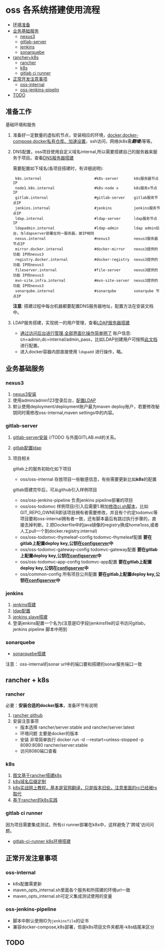 # oss 各系统搭建使用流程

<!-- vim-markdown-toc GFM -->
* [环境准备](#准备工作)
* [业务基础服务](#业务基础服务)
  * [nexus3](#nexus3)
  * [gitlab-server](#gitlab-server)
  * [jenkins](#jenkins)
  * [sonarquebe](#sonarquebe)
* [rancher+k8s](#验证测试)
  * [rancher](#rancher)
  * [k8s](#k8s)
  * [gitlab ci runner](#gitlab_ci_runner)
* [正常开发注意事项](#正常开发注意事项)
  * [oss-internal](#oss-internal)
  * [oss-jenkins-pipelin](#oss-jenkins-pipelin)
* [TODO](#TODO)

<!-- vim-markdown-toc -->
 
 
 
## 准备工作

基础环境和服务
  
1. 准备好一定数量的虚拟机节点，安装相应的环境，[docker,docker-compose,docker私有仓库、加速设置](BASIC_ENV.md)，ssh访问，网络(k8s需***翻墙***)等等。

2. DNS配置，oss项目使用自定义域名internal,所以需要搭建自己的服务器来服务于项目。查看[DNS服务器搭建](DNS_SERVER.md)
   
    需要配置如下域名(各项目搭建时，有详细说明):

        k8s.internal                        #k8s-server       k8s服务器节点IP  
        node1.k8s.internal                  #k8s-node x       k8s服务x节点IP  
        gitlab.internal                     #gitlab-server    gitlab服务节点IP
        jenkins.internal                    #jenkins          jenkins服务节点IP
        ldap.internal                       #ldap-server      ldap服务节点IP
        ldapadmin.internal                  #ldap-admin       ldap admin后台，与ldapserver部署在同一服务器，故IP相同 
        nexus.internal                      #nexus3           nexus3服务器节点IP
        mirror.docker.internal              #docker-mirror    nexus3提供的功能 IP同nexus3
        registry.docker.internal            #docker-registry  nexus3提供的功能 IP同nexus3
        fileserver.internal                 #file-server      nexus3提供的功能 IP同nexus3
        mvn-site.infra.internal             #mvn-site-server  nexus3提供的功能 IP同nexus3
        sonarqube.internal                  #sonarqube        sonarqube 节点IP

    **注意**: 搭建过程中每台机器都要配置DNS服务器地址，配置方法在安装文档中。 
   
3. LDAP服务搭建，实现统一的用户管理，查看[LDAP服务器搭建](LDAP_SERVER.md)  

    - [通过访问后台进行管理,全部界面化操作简单明了](https://ldapadmin.internal:6443) 账户信息: cn=admin,dc=internal/admin_pass，比如LDAP创建用户可按照[此文档](LDAP_ADDUSER_BY_LDAPADMIN.md)进行配置。
    - 进入docker容器内部直接使用 `ldapadd` 进行操作，略。

## 业务基础服务

### nexus3 

1. [nexus3安装](NEXUS3.md) 
2. 使用admin/admin123登录后台，[配置LDAP](NEXUS3_LDAP.md)
3. 默认使用deployment/deployment账户最为maven deploy账户，若要修改秘钥同时需修改oss-internal,maven settings中的内容。


### gitlab-server

1. [gitlab-server安装](GITLAB.md)  //TODO 与外面GITLAB.md的关系。
2. [gitlab配置ldap](GITLAB_LDAP.md) 

3. 项目相关

    gitlab上的服务初始化如下项目

    - oss/oss-internal                     存放项目一些敏感信息，有些需要更新比如***k8s***的配置
   
    gitlab搭建完毕后，可从github引入样例项目

    - oss/oss-jenkins-pipeline             负责jenkins pipeline部署的项目
    - oss/oss-todomvc                      样例项目(引入后需要1.稍加[修改ci.sh脚本](TODOMVC.md)，比如 GIT_REPO_OWNER即该项目拥有者需要修改，并且有个约定todomvc等项目要和oss-internal拥有者一致，还有脚本最后有跳过执行步骤的，直接去掉判断。2.把Dockerfile中的java镜像的registry换成home1oss,或者人工pull一个到docker.registry.internal)   
    - oss/oss-todomvc-thymeleaf-config     todomvc-thymeleaf配置 **要在gitlab上配置deploy key,公钥在[configserver](https://raw.githubusercontent.com/home1-oss/oss-configserver/master/src/main/resources/deploy_key.pub)中**
    - oss/oss-todomvc-gateway-config       todomvc-gateway配置 **要在gitlab上配置deploy key,公钥在[configserver](https://raw.githubusercontent.com/home1-oss/oss-configserver/master/src/main/resources/deploy_key.pub)中**
    - oss/oss-todomvc-app-config           todomvc-app配置 **要在gitlab上配置deploy key,公钥在[configserver](https://raw.githubusercontent.com/home1-oss/oss-configserver/master/src/main/resources/deploy_key.pub)中**
    - oss/common-config                    所有项目公共配置 **要在gitlab上配置deploy key,公钥在[configserver](https://raw.githubusercontent.com/home1-oss/oss-configserver/master/src/main/resources/deploy_key.pub)中**
    
### jenkins
    
1. [jenkins搭建](JENKINS.md)
2. [ldap配置](JENKINS_LDAP.md)
3. [jenkins slave搭建](JENKINS_SWARM_SLAVE.md)
4. 登录jenkins配置一个名为(注意是ID字段)jenkinsfile的证书访问gitlab，jenkins pipeline 脚本中用到

### sonarquebe

- [sonarquebe搭建](SONARQUEBE.md)

注意： oss-internal的sonar url中的端口要和搭建的sonar服务端口一致

## rancher + k8s

### rancher

必要：**安装合适的docker版本**，准备环节有说明

1. [rancher github](https://github.com/rancher/rancher)
2. 安装注意事项
   - 版本选择 rancher/server:stable and rancher/server:latest
   - 环境问题 主要是docker的版本
   - 安装 非常简单执行 docker run -d --restart=unless-stopped -p 8080:8080 rancher/server:stable
   - 访问8080端口查看

### k8s

1. [图文基于rancher搭建k8s](K8S_PIC.md)
2. [k8s域名后缀定制](MODIFY_K8S_DNS.md) 
3. [k8s实战网上教程，基本是官网翻译，只是版本旧些，注意里面的rc已经被rs取代](http://blog.csdn.net/ztsinghua/article/details/52411483)
4. [基于rancher的k8s实践](RANCHER_K8S_INACTION.md)   
   
### gitlab ci runner 
   
因为项目需要集成测试，所有ci runner部署在k8s中，这样避免了'跨域'访问问题。

- [gitlab-ci-runner k8s环境搭建](GITLAB_CI_RUNNER.md)
   

## 正常开发注意事项   
   
### oss-internal

- k8s配置需更新
- maven_opts_internal.sh里面各个服务和所搭建的环境url一致
- maven_opts_internal.sh可定义集成测试使用的变量

### oss-jenkins-pipeline

- 脚本中默认使用ID为`jenkinsfile`的证书   
- 兼容docker-compose,k8s部署，但是k8s项目文件夹都用-k8s结尾来区分   

## TODO